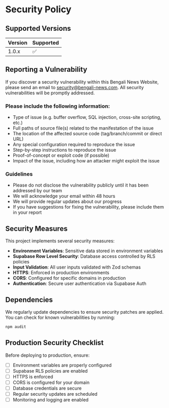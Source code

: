 # Security Policy

## Supported Versions

| Version | Supported          |
| ------- | ------------------ |
| 1.0.x   | :white_check_mark: |

## Reporting a Vulnerability

If you discover a security vulnerability within this Bengali News Website, please send an email to security@bengali-news.com. All security vulnerabilities will be promptly addressed.

### Please include the following information:

- Type of issue (e.g. buffer overflow, SQL injection, cross-site scripting, etc.)
- Full paths of source file(s) related to the manifestation of the issue
- The location of the affected source code (tag/branch/commit or direct URL)
- Any special configuration required to reproduce the issue
- Step-by-step instructions to reproduce the issue
- Proof-of-concept or exploit code (if possible)
- Impact of the issue, including how an attacker might exploit the issue

### Guidelines

- Please do not disclose the vulnerability publicly until it has been addressed by our team
- We will acknowledge your email within 48 hours
- We will provide regular updates about our progress
- If you have suggestions for fixing the vulnerability, please include them in your report

## Security Measures

This project implements several security measures:

- **Environment Variables**: Sensitive data stored in environment variables
- **Supabase Row Level Security**: Database access controlled by RLS policies
- **Input Validation**: All user inputs validated with Zod schemas
- **HTTPS**: Enforced in production environments
- **CORS**: Configured for specific domains in production
- **Authentication**: Secure user authentication via Supabase Auth

## Dependencies

We regularly update dependencies to ensure security patches are applied. You can check for known vulnerabilities by running:

```bash
npm audit
```

## Production Security Checklist

Before deploying to production, ensure:

- [ ] Environment variables are properly configured
- [ ] Supabase RLS policies are enabled
- [ ] HTTPS is enforced
- [ ] CORS is configured for your domain
- [ ] Database credentials are secure
- [ ] Regular security updates are scheduled
- [ ] Monitoring and logging are enabled